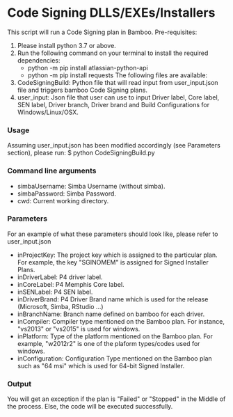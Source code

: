 # Code Signing DLLS/EXEs/Installers
This script will run a Code Signing plan in Bamboo.
Pre-requisites:
1. Please install python 3.7 or above.
2. Run the following command on your terminal to install the required dependencies:
   - python -m pip install atlassian-python-api
   - python -m pip install requests
The following files are available:
1. CodeSigningBuild: Python file that will read input from user_input.json file and triggers bamboo Code Signing plans.
2. user_input: Json file that user can use to input Driver label, Core label, SEN label, Driver branch, Driver brand and Build Configurations for Windows/Linux/OSX.
### Usage
Assuming user_input.json has been modified accordingly (see Parameters section), please run:
$ python CodeSigningBuild.py <simbaUsername> <simbaPassword> <cwd>
### Command line arguments
- simbaUsername: Simba Username (without simba\).
- simbaPassword: Simba Password.
- cwd: Current working directory.
<!--- Note: The User/Owner to whom the simba Username & Password belongs to should have the permissions to start a Signed Installer Code Signing Plans. --->
### Parameters
For an example of what these parameters should look like, please refer to user_input.json
- inProjectKey: The project key which is assigned to the particular plan. For example, the key "SGINOMEM" is assigned for Signed Installer Plans.
- inDriverLabel: P4 driver label.
- inCoreLabel: P4 Memphis Core label.
- inSENLabel: P4 SEN label.
- inDriverBrand: P4 Driver Brand name which is used for the release (Microsoft, Simba, RStudio ...)
- inBranchName: Branch name defined on bamboo for each driver.
- inCompiler: Compiler type mentioned on the Bamboo plan. For instance, "vs2013" or "vs2015" is used for windows.
- inPlatform: Type of the platform mentioned on the Bamboo plan. For example, "w2012r2" is one of the plaform types/codes used for windows.
- inConfiguration: Configuration Type mentioned on the Bamboo plan such as "64 msi" which is used for 64-bit Signed Installer. 
### Output
You will get an exception if the plan is "Failed" or "Stopped" in the Middle of the process.
Else, the code will be executed successfully.